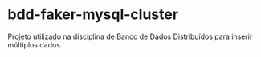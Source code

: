 # bdd-faker-mysql-cluster
Projeto utilizado na disciplina de Banco de Dados Distribuídos para inserir múltiplos dados.
